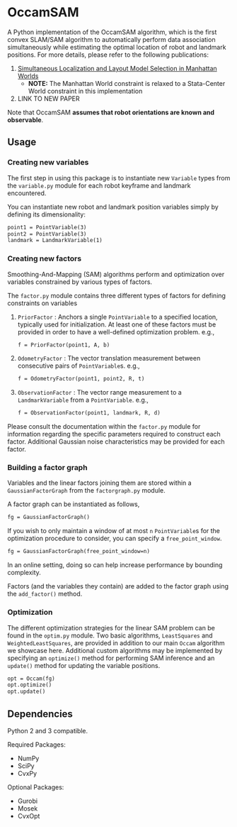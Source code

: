 # OccamSAM

A Python implementation of the OccamSAM algorithm, which is the first convex SLAM/SAM algorithm to automatically perform data association simultaneously while estimating the optimal location of robot and landmark positions. For more details, please refer to the following publications:

1. [Simultaneous Localization and Layout Model Selection in Manhattan Worlds](https://ieeexplore.ieee.org/document/8613887)
   - **NOTE:** The Manhattan World constraint is relaxed to a Stata-Center World constraint in this implementation
2. LINK TO NEW PAPER

Note that OccamSAM **assumes that robot orientations are known and observable**.

## Usage

### Creating new variables

The first step in using this package is to instantiate new `Variable` types from the `variable.py` module for each
robot keyframe and landmark encountered.

You can instantiate new robot and landmark position variables simply by defining its dimensionality:
```markdown
point1 = PointVariable(3)
point2 = PointVariable(3)
landmark = LandmarkVariable(1)
```

### Creating new factors

Smoothing-And-Mapping (SAM) algorithms perform and optimization over variables constrained by various types of factors. 

The `factor.py` module contains three different types of factors for defining constraints on variables
1. `PriorFactor` : Anchors a single `PointVariable` to a specified location, typically used for initialization. At least one of these factors must
    be provided in order to have a well-defined optimization problem. e.g., 
    ```markdown
    f = PriorFactor(point1, A, b)
    ```
2. `OdometryFactor` : The vector translation measurement between consecutive pairs of `PointVariable`s. e.g., 
    ```markdown
    f = OdometryFactor(point1, point2, R, t)
    ```
3. `ObservationFactor` : The vector range measurement to a `LandmarkVariable` from a `PointVariable`. e.g.,
    ```markdown
    f = ObservationFactor(point1, landmark, R, d)
    ```

Please consult the documentation within the `factor.py` module for information regarding the specific parameters required
to construct each factor. Additional Gaussian noise characteristics may be provided for each factor.


### Building a factor graph

Variables and the linear factors joining them are stored within a `GaussianFactorGraph` from the `factorgraph.py` module.

A factor graph can be instantiated as follows,
```markdown
fg = GaussianFactorGraph()
```

If you wish to only maintain a window of at most `n` `PointVariable`s for the optimization procedure to consider, you can specify a `free_point_window`.
```markdown
fg = GaussianFactorGraph(free_point_window=n)
```
In an online setting, doing so can help increase performance by bounding complexity. 

Factors (and the variables they contain) are added to the factor graph using the `add_factor()` method.

### Optimization

The different optimization strategies for the linear SAM problem can be found in the `optim.py` module. 
Two basic algorithms, `LeastSquares` and `WeightedLeastSquares`, are provided in addition to our main
`Occam` algorithm we showcase here. Additional custom algorithms may be implemented by specifying
an `optimize()` method for performing SAM inference and an `update()` method for updating the variable
positions.

```markdown
opt = Occam(fg)
opt.optimize()
opt.update()
```

## Dependencies

Python 2 and 3 compatible.

Required Packages:
- NumPy
- SciPy
- CvxPy

Optional Packages:
- Gurobi
- Mosek
- CvxOpt






